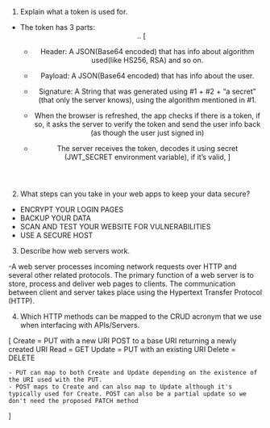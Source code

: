 1) Explain what a token is used for.

* The token has 3 parts: <header>.<payload>.<signature>
[
    - Header: A JSON(Base64 encoded) that has info about algorithm used(like HS256, RSA) and so on.
    - Payload: A JSON(Base64 encoded) that has info about the user.
    - Signature: A String that was generated using #1 + #2 + “a secret” (that only the server knows), using the algorithm mentioned 
        in #1.

    - When the browser is refreshed, the app checks if there is a token, if so, it asks the server to verify the token and send the
        user info back (as though the user just signed in)
    - The server receives the token, decodes it using secret (JWT_SECRET environment variable), if it’s valid,
]


2) What steps can you take in your web apps to keep your data secure?
- ENCRYPT YOUR LOGIN PAGES
- BACKUP YOUR DATA
- SCAN AND TEST YOUR WEBSITE FOR VULNERABILITIES
- USE A SECURE HOST


3) Describe how web servers work.

 -A web server processes incoming network requests over HTTP and several other related protocols. The primary function of a web server is to store, process and deliver web pages to clients. The communication between client and server takes place using the Hypertext Transfer Protocol (HTTP).


4)  Which HTTP methods can be mapped to the CRUD acronym that we use when interfacing with APIs/Servers.

[
    Create = PUT with a new URI
            POST to a base URI returning a newly created URI
    Read   = GET
    Update = PUT with an existing URI
    Delete = DELETE

    - PUT can map to both Create and Update depending on the existence of the URI used with the PUT.
    - POST maps to Create and can also map to Update although it's typically used for Create. POST can also be a partial update so we don't need the proposed PATCH method
]